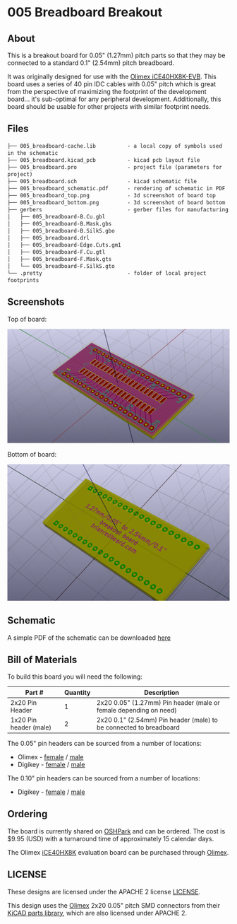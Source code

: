 # 005 Breadboard Breakout

## About

This is a breakout board for 0.05" (1.27mm) pitch parts so that they may be
connected to a standard 0.1" (2.54mm) pitch breadboard.

It was originally designed for use with the [Olimex iCE40HX8K-EVB][olimex-fpga].
This board uses a series of 40 pin IDC cables with 0.05" pitch which is great
from the perspective of maximizing the footprint of the development board...
it's sub-optimal for any peripheral development.  Additionally, this board
should be usable for other projects with similar footprint needs.


## Files


```
├── 005_breadboard-cache.lib          - a local copy of symbols used in the schematic
├── 005_breadboard.kicad_pcb          - kicad pcb layout file
├── 005_breadboard.pro                - project file (parameters for project)
├── 005_breadboard.sch                - kicad schematic file
├── 005_breadboard_schematic.pdf      - rendering of schematic in PDF
├── 005_breadboard_top.png            - 3d screenshot of board top
├── 005_breadboard_bottom.png         - 3d screenshot of board bottom
├── gerbers                           - gerber files for manufacturing
│   ├── 005_breadboard-B.Cu.gbl
│   ├── 005_breadboard-B.Mask.gbs
│   ├── 005_breadboard-B.SilkS.gbo
│   ├── 005_breadboard.drl
│   ├── 005_breadboard-Edge.Cuts.gm1
│   ├── 005_breadboard-F.Cu.gtl
│   ├── 005_breadboard-F.Mask.gts
│   └── 005_breadboard-F.SilkS.gto
└── .pretty                           - folder of local project footprints
```

## Screenshots

Top of board:

![Top of board](/005_breadboard_top.png?raw=true "Board Top")


Bottom of board:

![Bottom of board](/005_breadboard_bottom.png?raw=true "Board Bottom")

## Schematic

A simple PDF of the schematic can be downloaded [here](/005_breadboard_schematic.pdf)


## Bill of Materials

To build this board you will need the following:

| Part # | Quantity | Description |
| --     | --       | --          |
| 2x20 Pin Header | 1 | 2x20 0.05" (1.27mm) Pin header (male or female depending on need) |
| 1x20 Pin header (male) | 2  | 2x20 0.1" (2.54mm) Pin header (male) to be connected to breadboard |

The 0.05" pin headers can be sourced from a number of locations:

  - Olimex  - [female][olimex-ph5-f] / [male][olimex-ph5-m] 
  - Digikey - [female][digikey-ph5-f] / [male][digikey-ph5-m] 

The 0.10" pin headers can be sourced from a number of locations:

  - Digikey - [female][digikey-ph10-f] / [male][digikey-ph10-m] 

## Ordering

The board is currently shared on [OSHPark][oshpark] and can be ordered.  The
cost is $9.95 (USD) with a turnaround time of approximately 15 calendar days.

The Olimex [iCE40HX8K][olimex-parts] evaluation board can be purchased
through [Olimex][olimex-fpga].


## LICENSE

These designs are licensed under the APACHE 2 license [LICENSE](LICENSE).

This design uses the [Olimex][olimex]  2x20 0.05" pitch SMD connectors from
their [KiCAD parts library][olimex-parts], which are also licensed under
APACHE 2.


[olimex]: https://www.olimex.com/
[olimex-fpga]: https://www.olimex.com/Products/FPGA/iCE40/iCE40HX8K-EVB/open-source-hardware
[olimex-parts]: https://github.com/OLIMEX/KiCAD
[oshpark]: https://oshpark.com/shared_projects/dG68p194

[olimex-ph5-f]: https://www.olimex.com/Products/Components/Connectors/FEMALE-YAV36P-2x05/
[olimex-ph5-m]: https://www.olimex.com/Products/Components/Connectors/MALE-PAV16X-2x05/

[digikey-ph5-f]: https://www.digikey.com/product-detail/en/amphenol-fci/20021321-00040T4LF/609-3779-ND/2209124
[digikey-ph5-m]: https://www.digikey.com/product-detail/en/harwin-inc/M50-3602042/952-1393-ND/2264374
[digikey-ph10-f]: https://www.digikey.com/product-detail/en/sullins-connector-solutions/PPPC201LFBN-RC/S7053-ND/810192
[digikey-ph10-m]: https://www.digikey.com/product-detail/en/sullins-connector-solutions/PRPC020SAAN-RC/S1011EC-20-ND/2775234
